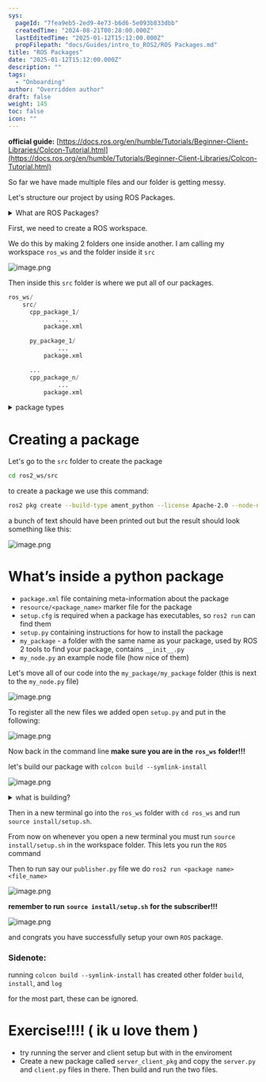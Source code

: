 ```yaml
---
sys:
  pageId: "7fea9eb5-2ed9-4e73-b6d6-5e093b833dbb"
  createdTime: "2024-08-21T00:28:00.000Z"
  lastEditedTime: "2025-01-12T15:12:00.000Z"
  propFilepath: "docs/Guides/intro_to_ROS2/ROS Packages.md"
title: "ROS Packages"
date: "2025-01-12T15:12:00.000Z"
description: ""
tags:
  - "Onboarding"
author: "Overridden author"
draft: false
weight: 145
toc: false
icon: ""
---
```


**official guide:** [https://docs.ros.org/en/humble/Tutorials/Beginner-Client-Libraries/Colcon-Tutorial.html](https://docs.ros.org/en/humble/Tutorials/Beginner-Client-Libraries/Colcon-Tutorial.html)

So far we have made multiple files and our folder is getting messy.

Let's structure our project by using ROS Packages.

<details>

<summary>What are ROS Packages?</summary>

ROS Packages are, as the name implies, packages of code that are highly sharable between ROS developers.

They consist of a folder, `package.xml` file, and source code

```python
      cpp_package_1/
		      ... imagine much code files here ..
          package.xml
```

</details>

First, we need to create a ROS workspace.

We do this by making 2 folders one inside another. I am calling my workspace `ros_ws` and the folder inside it `src`

![image.png](https://prod-files-secure.s3.us-west-2.amazonaws.com/d518164a-d88e-44d1-a4ee-3adb3bd8bce0/70706947-fd18-4537-a67b-e12946812d31/image.png?X-Amz-Algorithm=AWS4-HMAC-SHA256&X-Amz-Content-Sha256=UNSIGNED-PAYLOAD&X-Amz-Credential=ASIAZI2LB4664TCDE3GO%2F20250306%2Fus-west-2%2Fs3%2Faws4_request&X-Amz-Date=20250306T021457Z&X-Amz-Expires=3600&X-Amz-Security-Token=IQoJb3JpZ2luX2VjENn%2F%2F%2F%2F%2F%2F%2F%2F%2F%2FwEaCXVzLXdlc3QtMiJGMEQCIDql5oHB8YsCaCW%2BVoyXAgBwnU4xWeiedodFhAXyfslDAiAERSGBQKODYuNLfHuubdEqhI8QTspJ%2BuL0xjth4MmVkir%2FAwgiEAAaDDYzNzQyMzE4MzgwNSIMVt7kX6VwiKI%2B65xLKtwD%2BRAJ%2BwqNegAABzhr%2FcL3nJeS%2FNqnYhvveNAoFm88243uy7dRQcMnXFah%2FUBokOpe0ECB2N9rgYoodyUtVcDyuBxJ1r2M1v83UXAZztnS3qhdeTgCbFTeixqvKdeFie5y7LQpcxV82Vzg4THgXYrk7x9Nfhymm3hzYd4OYRGbiVDRRApANVBjGZ1iFVFDPi5AXXQQLOQCGjm2hnXG3omz2e9N0zl4%2BjiYBTH6I1iDX%2Bm56lW8ZGFdvaFroUOhMsuzJYEBNist0LgFA3xcv7kzuxKGvam4N7dCWHCxdmXSwlIc%2BSsjH0Uk783y1EK4MeCyoExmlJl%2FDMOiUq%2Bl0KbkmWFDD37LJEA8Xt%2BQ1QuHUDs8h737FuqPY%2F%2F1yK1NI8oA%2BMHjT%2BJqKq%2F7wKsLr2RA1Yoqx8f8k5GyEdZemimTBXKgUSXIHA6Zjp9m26kxbSYsZ3yi89qha%2B0sddrg5qBb0RFgtJrC1BxPYDAeZ0dC6Q%2F385cO%2BF%2FT1WWxMkw%2F%2FS1IkiioQOib2naWIT34kQsWEncUFdKJKL%2BuC%2FHC3m63oSb61rPD%2BmYEYezBCUQimdGY6Ezx9A4PSkCO0Zkv4J3tMwvniFUi3a1IHhh1Kmu0QUs9Kfbwfch3HdhJBIYw6eajvgY6pgFEfpEED5w2QAgnXKkLpfjF7OGrh2IpY%2BCChvTPTJczm8xnFd17yYr9%2FuHLstDfB70Dv9dFxKErNBUkTps%2B03L9Tkg0ok8YM0g1wt3HJ8O1FTQP4ACzdoWyisJef5I1NINPa1cOxU%2BUWjxcszHutuAw4jPpVYZo98KcWaivLB6G2G0oRLfSuq%2BFl0rQfPbNlOEMHXVW2GGoIy%2FRoL4JhgDOkeYCRbAX&X-Amz-Signature=d175c5f2333f4d3f97bbdcac60b71273fbd3cce643d37689946a26b9735cd39e&X-Amz-SignedHeaders=host&x-id=GetObject)

Then inside this `src` folder is where we put all of our packages.

```python
ros_ws/
    src/
      cpp_package_1/
		      ...
          package.xml

      py_package_1/
		      ...
          package.xml

      ...
      cpp_package_n/
		      ...
          package.xml

```

<details>

<summary>package types</summary>

packages can be either `C++` or python.

the intern file structure is different for each but for this guide we will stick to creating python packages

</details>

# Creating a package

Let's go to the `src` folder to create the package

```bash
cd ros2_ws/src
```

to create a package we use this command:

```bash
ros2 pkg create --build-type ament_python --license Apache-2.0 --node-name my_node my_package
```

a bunch of text should have been printed out but the result should look something like this:

![image.png](https://prod-files-secure.s3.us-west-2.amazonaws.com/d518164a-d88e-44d1-a4ee-3adb3bd8bce0/e6cf1e3f-8512-4a3e-b131-079f800bf3e8/image.png?X-Amz-Algorithm=AWS4-HMAC-SHA256&X-Amz-Content-Sha256=UNSIGNED-PAYLOAD&X-Amz-Credential=ASIAZI2LB4664TCDE3GO%2F20250306%2Fus-west-2%2Fs3%2Faws4_request&X-Amz-Date=20250306T021457Z&X-Amz-Expires=3600&X-Amz-Security-Token=IQoJb3JpZ2luX2VjENn%2F%2F%2F%2F%2F%2F%2F%2F%2F%2FwEaCXVzLXdlc3QtMiJGMEQCIDql5oHB8YsCaCW%2BVoyXAgBwnU4xWeiedodFhAXyfslDAiAERSGBQKODYuNLfHuubdEqhI8QTspJ%2BuL0xjth4MmVkir%2FAwgiEAAaDDYzNzQyMzE4MzgwNSIMVt7kX6VwiKI%2B65xLKtwD%2BRAJ%2BwqNegAABzhr%2FcL3nJeS%2FNqnYhvveNAoFm88243uy7dRQcMnXFah%2FUBokOpe0ECB2N9rgYoodyUtVcDyuBxJ1r2M1v83UXAZztnS3qhdeTgCbFTeixqvKdeFie5y7LQpcxV82Vzg4THgXYrk7x9Nfhymm3hzYd4OYRGbiVDRRApANVBjGZ1iFVFDPi5AXXQQLOQCGjm2hnXG3omz2e9N0zl4%2BjiYBTH6I1iDX%2Bm56lW8ZGFdvaFroUOhMsuzJYEBNist0LgFA3xcv7kzuxKGvam4N7dCWHCxdmXSwlIc%2BSsjH0Uk783y1EK4MeCyoExmlJl%2FDMOiUq%2Bl0KbkmWFDD37LJEA8Xt%2BQ1QuHUDs8h737FuqPY%2F%2F1yK1NI8oA%2BMHjT%2BJqKq%2F7wKsLr2RA1Yoqx8f8k5GyEdZemimTBXKgUSXIHA6Zjp9m26kxbSYsZ3yi89qha%2B0sddrg5qBb0RFgtJrC1BxPYDAeZ0dC6Q%2F385cO%2BF%2FT1WWxMkw%2F%2FS1IkiioQOib2naWIT34kQsWEncUFdKJKL%2BuC%2FHC3m63oSb61rPD%2BmYEYezBCUQimdGY6Ezx9A4PSkCO0Zkv4J3tMwvniFUi3a1IHhh1Kmu0QUs9Kfbwfch3HdhJBIYw6eajvgY6pgFEfpEED5w2QAgnXKkLpfjF7OGrh2IpY%2BCChvTPTJczm8xnFd17yYr9%2FuHLstDfB70Dv9dFxKErNBUkTps%2B03L9Tkg0ok8YM0g1wt3HJ8O1FTQP4ACzdoWyisJef5I1NINPa1cOxU%2BUWjxcszHutuAw4jPpVYZo98KcWaivLB6G2G0oRLfSuq%2BFl0rQfPbNlOEMHXVW2GGoIy%2FRoL4JhgDOkeYCRbAX&X-Amz-Signature=0ea1d0d5a73877acfcd1e51e53f7bfee983821a28cf95a8553d0bc39ce27842c&X-Amz-SignedHeaders=host&x-id=GetObject)

# What’s inside a python package

- `package.xml` file containing meta-information about the package
- `resource/<package_name>` marker file for the package
- `setup.cfg` is required when a package has executables, so `ros2 run` can find them
- `setup.py` containing instructions for how to install the package
- `my_package` - a folder with the same name as your package, used by ROS 2 tools to find your package, contains `__init__.py`
- `my_node.py` an example node file (how nice of them)

Let's move all of our code into the `my_package/my_package` folder (this is next to the `my_node.py` file)

![image.png](https://prod-files-secure.s3.us-west-2.amazonaws.com/d518164a-d88e-44d1-a4ee-3adb3bd8bce0/9ce58f11-0da9-4d3e-b86d-506a9685d378/image.png?X-Amz-Algorithm=AWS4-HMAC-SHA256&X-Amz-Content-Sha256=UNSIGNED-PAYLOAD&X-Amz-Credential=ASIAZI2LB4664TCDE3GO%2F20250306%2Fus-west-2%2Fs3%2Faws4_request&X-Amz-Date=20250306T021457Z&X-Amz-Expires=3600&X-Amz-Security-Token=IQoJb3JpZ2luX2VjENn%2F%2F%2F%2F%2F%2F%2F%2F%2F%2FwEaCXVzLXdlc3QtMiJGMEQCIDql5oHB8YsCaCW%2BVoyXAgBwnU4xWeiedodFhAXyfslDAiAERSGBQKODYuNLfHuubdEqhI8QTspJ%2BuL0xjth4MmVkir%2FAwgiEAAaDDYzNzQyMzE4MzgwNSIMVt7kX6VwiKI%2B65xLKtwD%2BRAJ%2BwqNegAABzhr%2FcL3nJeS%2FNqnYhvveNAoFm88243uy7dRQcMnXFah%2FUBokOpe0ECB2N9rgYoodyUtVcDyuBxJ1r2M1v83UXAZztnS3qhdeTgCbFTeixqvKdeFie5y7LQpcxV82Vzg4THgXYrk7x9Nfhymm3hzYd4OYRGbiVDRRApANVBjGZ1iFVFDPi5AXXQQLOQCGjm2hnXG3omz2e9N0zl4%2BjiYBTH6I1iDX%2Bm56lW8ZGFdvaFroUOhMsuzJYEBNist0LgFA3xcv7kzuxKGvam4N7dCWHCxdmXSwlIc%2BSsjH0Uk783y1EK4MeCyoExmlJl%2FDMOiUq%2Bl0KbkmWFDD37LJEA8Xt%2BQ1QuHUDs8h737FuqPY%2F%2F1yK1NI8oA%2BMHjT%2BJqKq%2F7wKsLr2RA1Yoqx8f8k5GyEdZemimTBXKgUSXIHA6Zjp9m26kxbSYsZ3yi89qha%2B0sddrg5qBb0RFgtJrC1BxPYDAeZ0dC6Q%2F385cO%2BF%2FT1WWxMkw%2F%2FS1IkiioQOib2naWIT34kQsWEncUFdKJKL%2BuC%2FHC3m63oSb61rPD%2BmYEYezBCUQimdGY6Ezx9A4PSkCO0Zkv4J3tMwvniFUi3a1IHhh1Kmu0QUs9Kfbwfch3HdhJBIYw6eajvgY6pgFEfpEED5w2QAgnXKkLpfjF7OGrh2IpY%2BCChvTPTJczm8xnFd17yYr9%2FuHLstDfB70Dv9dFxKErNBUkTps%2B03L9Tkg0ok8YM0g1wt3HJ8O1FTQP4ACzdoWyisJef5I1NINPa1cOxU%2BUWjxcszHutuAw4jPpVYZo98KcWaivLB6G2G0oRLfSuq%2BFl0rQfPbNlOEMHXVW2GGoIy%2FRoL4JhgDOkeYCRbAX&X-Amz-Signature=32f7d42d1a7672de7a8817948462a120ccf78bfdb36ec33a9c104d396f7abc39&X-Amz-SignedHeaders=host&x-id=GetObject)

To register all the new files we added open `setup.py` and put in the following:

![image.png](https://prod-files-secure.s3.us-west-2.amazonaws.com/d518164a-d88e-44d1-a4ee-3adb3bd8bce0/1cd7c262-4cae-4496-9d75-c178537d24a2/image.png?X-Amz-Algorithm=AWS4-HMAC-SHA256&X-Amz-Content-Sha256=UNSIGNED-PAYLOAD&X-Amz-Credential=ASIAZI2LB4664TCDE3GO%2F20250306%2Fus-west-2%2Fs3%2Faws4_request&X-Amz-Date=20250306T021457Z&X-Amz-Expires=3600&X-Amz-Security-Token=IQoJb3JpZ2luX2VjENn%2F%2F%2F%2F%2F%2F%2F%2F%2F%2FwEaCXVzLXdlc3QtMiJGMEQCIDql5oHB8YsCaCW%2BVoyXAgBwnU4xWeiedodFhAXyfslDAiAERSGBQKODYuNLfHuubdEqhI8QTspJ%2BuL0xjth4MmVkir%2FAwgiEAAaDDYzNzQyMzE4MzgwNSIMVt7kX6VwiKI%2B65xLKtwD%2BRAJ%2BwqNegAABzhr%2FcL3nJeS%2FNqnYhvveNAoFm88243uy7dRQcMnXFah%2FUBokOpe0ECB2N9rgYoodyUtVcDyuBxJ1r2M1v83UXAZztnS3qhdeTgCbFTeixqvKdeFie5y7LQpcxV82Vzg4THgXYrk7x9Nfhymm3hzYd4OYRGbiVDRRApANVBjGZ1iFVFDPi5AXXQQLOQCGjm2hnXG3omz2e9N0zl4%2BjiYBTH6I1iDX%2Bm56lW8ZGFdvaFroUOhMsuzJYEBNist0LgFA3xcv7kzuxKGvam4N7dCWHCxdmXSwlIc%2BSsjH0Uk783y1EK4MeCyoExmlJl%2FDMOiUq%2Bl0KbkmWFDD37LJEA8Xt%2BQ1QuHUDs8h737FuqPY%2F%2F1yK1NI8oA%2BMHjT%2BJqKq%2F7wKsLr2RA1Yoqx8f8k5GyEdZemimTBXKgUSXIHA6Zjp9m26kxbSYsZ3yi89qha%2B0sddrg5qBb0RFgtJrC1BxPYDAeZ0dC6Q%2F385cO%2BF%2FT1WWxMkw%2F%2FS1IkiioQOib2naWIT34kQsWEncUFdKJKL%2BuC%2FHC3m63oSb61rPD%2BmYEYezBCUQimdGY6Ezx9A4PSkCO0Zkv4J3tMwvniFUi3a1IHhh1Kmu0QUs9Kfbwfch3HdhJBIYw6eajvgY6pgFEfpEED5w2QAgnXKkLpfjF7OGrh2IpY%2BCChvTPTJczm8xnFd17yYr9%2FuHLstDfB70Dv9dFxKErNBUkTps%2B03L9Tkg0ok8YM0g1wt3HJ8O1FTQP4ACzdoWyisJef5I1NINPa1cOxU%2BUWjxcszHutuAw4jPpVYZo98KcWaivLB6G2G0oRLfSuq%2BFl0rQfPbNlOEMHXVW2GGoIy%2FRoL4JhgDOkeYCRbAX&X-Amz-Signature=8df2192d0129a223cbf750ddc222e9fb7efcad60b33a190695b5569aa8f7f3a8&X-Amz-SignedHeaders=host&x-id=GetObject)

Now back in the command line **make sure you are in the** **`ros_ws`** **folder!!!**

let's build our package with `colcon build --symlink-install`

![image.png](https://prod-files-secure.s3.us-west-2.amazonaws.com/d518164a-d88e-44d1-a4ee-3adb3bd8bce0/2f2a0d27-b173-48fd-b189-5f5c0ce65619/image.png?X-Amz-Algorithm=AWS4-HMAC-SHA256&X-Amz-Content-Sha256=UNSIGNED-PAYLOAD&X-Amz-Credential=ASIAZI2LB4664TCDE3GO%2F20250306%2Fus-west-2%2Fs3%2Faws4_request&X-Amz-Date=20250306T021457Z&X-Amz-Expires=3600&X-Amz-Security-Token=IQoJb3JpZ2luX2VjENn%2F%2F%2F%2F%2F%2F%2F%2F%2F%2FwEaCXVzLXdlc3QtMiJGMEQCIDql5oHB8YsCaCW%2BVoyXAgBwnU4xWeiedodFhAXyfslDAiAERSGBQKODYuNLfHuubdEqhI8QTspJ%2BuL0xjth4MmVkir%2FAwgiEAAaDDYzNzQyMzE4MzgwNSIMVt7kX6VwiKI%2B65xLKtwD%2BRAJ%2BwqNegAABzhr%2FcL3nJeS%2FNqnYhvveNAoFm88243uy7dRQcMnXFah%2FUBokOpe0ECB2N9rgYoodyUtVcDyuBxJ1r2M1v83UXAZztnS3qhdeTgCbFTeixqvKdeFie5y7LQpcxV82Vzg4THgXYrk7x9Nfhymm3hzYd4OYRGbiVDRRApANVBjGZ1iFVFDPi5AXXQQLOQCGjm2hnXG3omz2e9N0zl4%2BjiYBTH6I1iDX%2Bm56lW8ZGFdvaFroUOhMsuzJYEBNist0LgFA3xcv7kzuxKGvam4N7dCWHCxdmXSwlIc%2BSsjH0Uk783y1EK4MeCyoExmlJl%2FDMOiUq%2Bl0KbkmWFDD37LJEA8Xt%2BQ1QuHUDs8h737FuqPY%2F%2F1yK1NI8oA%2BMHjT%2BJqKq%2F7wKsLr2RA1Yoqx8f8k5GyEdZemimTBXKgUSXIHA6Zjp9m26kxbSYsZ3yi89qha%2B0sddrg5qBb0RFgtJrC1BxPYDAeZ0dC6Q%2F385cO%2BF%2FT1WWxMkw%2F%2FS1IkiioQOib2naWIT34kQsWEncUFdKJKL%2BuC%2FHC3m63oSb61rPD%2BmYEYezBCUQimdGY6Ezx9A4PSkCO0Zkv4J3tMwvniFUi3a1IHhh1Kmu0QUs9Kfbwfch3HdhJBIYw6eajvgY6pgFEfpEED5w2QAgnXKkLpfjF7OGrh2IpY%2BCChvTPTJczm8xnFd17yYr9%2FuHLstDfB70Dv9dFxKErNBUkTps%2B03L9Tkg0ok8YM0g1wt3HJ8O1FTQP4ACzdoWyisJef5I1NINPa1cOxU%2BUWjxcszHutuAw4jPpVYZo98KcWaivLB6G2G0oRLfSuq%2BFl0rQfPbNlOEMHXVW2GGoIy%2FRoL4JhgDOkeYCRbAX&X-Amz-Signature=8635588d3327aadb83f496da7a18111999390776a4bf273c7c58f7304e971c88&X-Amz-SignedHeaders=host&x-id=GetObject)

<details>

<summary>what is building?</summary>

if you are a CS major at Rose-Hulman you will learn the answer to this in CSSE132

but TLDR; is it combines all the code files into one program that can be run easily 

</details>

Then in a new terminal go into the `ros_ws` folder with `cd ros_ws` and run `source install/setup.sh`. 

From now on whenever you open a new terminal you must run `source install/setup.sh` in the workspace folder. This lets you run the `ROS` command

Then to run say our `publisher.py` file we do `ros2 run <package name> <file_name>`

![image.png](https://prod-files-secure.s3.us-west-2.amazonaws.com/d518164a-d88e-44d1-a4ee-3adb3bd8bce0/4f4b1219-3a44-4632-aa0a-ce3471699f59/image.png?X-Amz-Algorithm=AWS4-HMAC-SHA256&X-Amz-Content-Sha256=UNSIGNED-PAYLOAD&X-Amz-Credential=ASIAZI2LB4664TCDE3GO%2F20250306%2Fus-west-2%2Fs3%2Faws4_request&X-Amz-Date=20250306T021457Z&X-Amz-Expires=3600&X-Amz-Security-Token=IQoJb3JpZ2luX2VjENn%2F%2F%2F%2F%2F%2F%2F%2F%2F%2FwEaCXVzLXdlc3QtMiJGMEQCIDql5oHB8YsCaCW%2BVoyXAgBwnU4xWeiedodFhAXyfslDAiAERSGBQKODYuNLfHuubdEqhI8QTspJ%2BuL0xjth4MmVkir%2FAwgiEAAaDDYzNzQyMzE4MzgwNSIMVt7kX6VwiKI%2B65xLKtwD%2BRAJ%2BwqNegAABzhr%2FcL3nJeS%2FNqnYhvveNAoFm88243uy7dRQcMnXFah%2FUBokOpe0ECB2N9rgYoodyUtVcDyuBxJ1r2M1v83UXAZztnS3qhdeTgCbFTeixqvKdeFie5y7LQpcxV82Vzg4THgXYrk7x9Nfhymm3hzYd4OYRGbiVDRRApANVBjGZ1iFVFDPi5AXXQQLOQCGjm2hnXG3omz2e9N0zl4%2BjiYBTH6I1iDX%2Bm56lW8ZGFdvaFroUOhMsuzJYEBNist0LgFA3xcv7kzuxKGvam4N7dCWHCxdmXSwlIc%2BSsjH0Uk783y1EK4MeCyoExmlJl%2FDMOiUq%2Bl0KbkmWFDD37LJEA8Xt%2BQ1QuHUDs8h737FuqPY%2F%2F1yK1NI8oA%2BMHjT%2BJqKq%2F7wKsLr2RA1Yoqx8f8k5GyEdZemimTBXKgUSXIHA6Zjp9m26kxbSYsZ3yi89qha%2B0sddrg5qBb0RFgtJrC1BxPYDAeZ0dC6Q%2F385cO%2BF%2FT1WWxMkw%2F%2FS1IkiioQOib2naWIT34kQsWEncUFdKJKL%2BuC%2FHC3m63oSb61rPD%2BmYEYezBCUQimdGY6Ezx9A4PSkCO0Zkv4J3tMwvniFUi3a1IHhh1Kmu0QUs9Kfbwfch3HdhJBIYw6eajvgY6pgFEfpEED5w2QAgnXKkLpfjF7OGrh2IpY%2BCChvTPTJczm8xnFd17yYr9%2FuHLstDfB70Dv9dFxKErNBUkTps%2B03L9Tkg0ok8YM0g1wt3HJ8O1FTQP4ACzdoWyisJef5I1NINPa1cOxU%2BUWjxcszHutuAw4jPpVYZo98KcWaivLB6G2G0oRLfSuq%2BFl0rQfPbNlOEMHXVW2GGoIy%2FRoL4JhgDOkeYCRbAX&X-Amz-Signature=3fb470da03e63bcd63f14c02fe3c7df558a96d0523e0599143afde595b86e337&X-Amz-SignedHeaders=host&x-id=GetObject)

**remember to run** **`source install/setup.sh`** **for the subscriber!!!**

![image.png](https://prod-files-secure.s3.us-west-2.amazonaws.com/d518164a-d88e-44d1-a4ee-3adb3bd8bce0/02121119-dad4-49ec-8356-c956108b4243/image.png?X-Amz-Algorithm=AWS4-HMAC-SHA256&X-Amz-Content-Sha256=UNSIGNED-PAYLOAD&X-Amz-Credential=ASIAZI2LB4664TCDE3GO%2F20250306%2Fus-west-2%2Fs3%2Faws4_request&X-Amz-Date=20250306T021457Z&X-Amz-Expires=3600&X-Amz-Security-Token=IQoJb3JpZ2luX2VjENn%2F%2F%2F%2F%2F%2F%2F%2F%2F%2FwEaCXVzLXdlc3QtMiJGMEQCIDql5oHB8YsCaCW%2BVoyXAgBwnU4xWeiedodFhAXyfslDAiAERSGBQKODYuNLfHuubdEqhI8QTspJ%2BuL0xjth4MmVkir%2FAwgiEAAaDDYzNzQyMzE4MzgwNSIMVt7kX6VwiKI%2B65xLKtwD%2BRAJ%2BwqNegAABzhr%2FcL3nJeS%2FNqnYhvveNAoFm88243uy7dRQcMnXFah%2FUBokOpe0ECB2N9rgYoodyUtVcDyuBxJ1r2M1v83UXAZztnS3qhdeTgCbFTeixqvKdeFie5y7LQpcxV82Vzg4THgXYrk7x9Nfhymm3hzYd4OYRGbiVDRRApANVBjGZ1iFVFDPi5AXXQQLOQCGjm2hnXG3omz2e9N0zl4%2BjiYBTH6I1iDX%2Bm56lW8ZGFdvaFroUOhMsuzJYEBNist0LgFA3xcv7kzuxKGvam4N7dCWHCxdmXSwlIc%2BSsjH0Uk783y1EK4MeCyoExmlJl%2FDMOiUq%2Bl0KbkmWFDD37LJEA8Xt%2BQ1QuHUDs8h737FuqPY%2F%2F1yK1NI8oA%2BMHjT%2BJqKq%2F7wKsLr2RA1Yoqx8f8k5GyEdZemimTBXKgUSXIHA6Zjp9m26kxbSYsZ3yi89qha%2B0sddrg5qBb0RFgtJrC1BxPYDAeZ0dC6Q%2F385cO%2BF%2FT1WWxMkw%2F%2FS1IkiioQOib2naWIT34kQsWEncUFdKJKL%2BuC%2FHC3m63oSb61rPD%2BmYEYezBCUQimdGY6Ezx9A4PSkCO0Zkv4J3tMwvniFUi3a1IHhh1Kmu0QUs9Kfbwfch3HdhJBIYw6eajvgY6pgFEfpEED5w2QAgnXKkLpfjF7OGrh2IpY%2BCChvTPTJczm8xnFd17yYr9%2FuHLstDfB70Dv9dFxKErNBUkTps%2B03L9Tkg0ok8YM0g1wt3HJ8O1FTQP4ACzdoWyisJef5I1NINPa1cOxU%2BUWjxcszHutuAw4jPpVYZo98KcWaivLB6G2G0oRLfSuq%2BFl0rQfPbNlOEMHXVW2GGoIy%2FRoL4JhgDOkeYCRbAX&X-Amz-Signature=b0c96f33b6792ea8b3737b7a79a6ebe3fb595b30b4d781ca9b55b669f4a73f37&X-Amz-SignedHeaders=host&x-id=GetObject)

and congrats you have successfully setup your own `ROS` package.

### Sidenote:

running `colcon build --symlink-install` has created other folder `build`, `install`, and `log`

for the most part, these can be ignored.

# Exercise!!!! ( ik u love them )

- try running the server and client setup but with in the enviroment
- Create a new package called `server_client_pkg` and copy the `server.py` and `client.py` files in there. Then build and run the two files.
